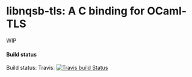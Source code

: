 # libnqsb-tls: A C binding for OCaml-TLS

WIP

#### Build status

Build status: Travis: [![Travis build Status](https://travis-ci.org/mirleft/libnqsb-tls.svg?branch=master)](https://travis-ci.org/mirleft/libnqsb-tls)  
